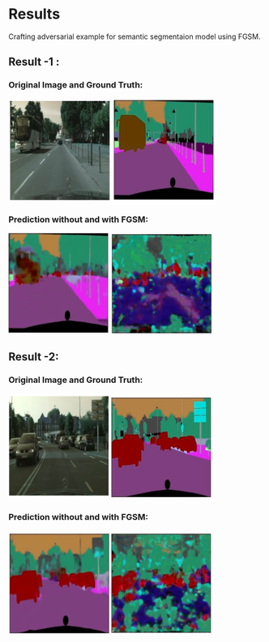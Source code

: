 # Results
Crafting adversarial example for semantic segmentaion model using FGSM.
## Result -1 :
### Original Image and Ground Truth:
![alt-text-1](Results/org_1.PNG "Clean Image") ![alt-text-2](Results/true_1.PNG "Ground truth")

### Prediction without and with FGSM:
![alt-text-1](Results/pred_1.PNG "Prediction without Noise")  ![alt-text-2](Results/noisy_1.PNG "Prediction with FGSM")

## Result -2:
### Original Image and Ground Truth:
![alt-text-1](Results/org_3.PNG "Clean Image")  ![alt-text-2](Results/true_3.PNG "Ground truth")

### Prediction without and with FGSM:
![alt-text-1](Results/pred_3.PNG "Prediction without Noise") ![alt-text-2](Results/noisy_3.PNG "Prediction with FGSM")
